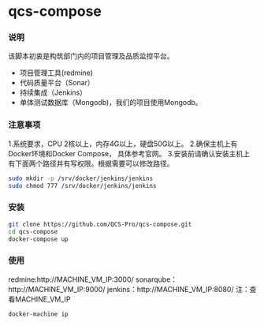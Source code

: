 # qcs-compose

### 说明
该脚本初衷是构筑部门内的项目管理及品质监控平台。
- 项目管理工具(redmine)
- 代码质量平台（Sonar）
- 持续集成（Jenkins）
- 单体测试数据库（Mongodb)，我们的项目使用Mongodb。

### 注意事项
1.系统要求，CPU 2核以上，内存4G以上，硬盘50G以上。
2.确保主机上有Docker环境和Docker Compose， 具体参考官网。
3.安装前请确认安装主机上有下面两个路径并有写权限。根据需要可以修改路径。		
```sh		
sudo mkdir -p /srv/docker/jenkins/jenkins
sudo chmod 777 /srv/docker/jenkins/jenkins
```
### 安装
```sh
git clone https://github.com/QCS-Pro/qcs-compose.git
cd qcs-compose
docker-compose up
```
### 使用
redmine:http://MACHINE_VM_IP:3000/
sonarqube：http://MACHINE_VM_IP:9000/
jenkins：http://MACHINE_VM_IP:8080/
注：查看MACHINE_VM_IP
```sh
docker-machine ip
```
